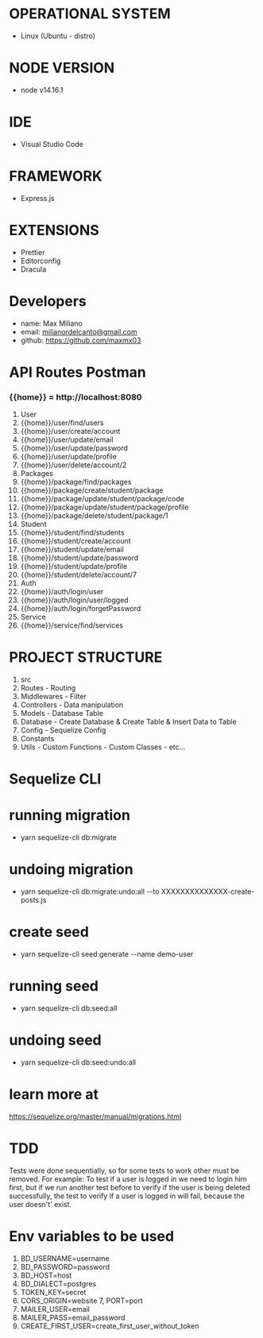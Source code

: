 # OPERATIONAL SYSTEM
- Linux (Ubuntu - distro)

# NODE VERSION
- node v14.16.1

# IDE
- Visual Studio Code

# FRAMEWORK 
- Express.js

# EXTENSIONS
- Prettier
- Editorconfig
- Dracula

# Developers
- name: Max Miliano
- email: milianordelcanto@gmail.com
- github: https://github.com/maxmx03

# API Routes Postman
### {{home}} = http://localhost:8080
1. User
 1. {{home}}/user/find/users
 2. {{home}}/user/create/account
 3. {{home}}/user/update/email
 4. {{home}}/user/update/password
 5. {{home}}/user/update/profile
 6. {{home}}/user/delete/account/2
2. Packages
 1. {{home}}/package/find/packages
 2. {{home}}/package/create/student/package
 3. {{home}}/package/update/student/package/code
 4. {{home}}/package/update/student/package/profile
 5. {{home}}/package/delete/student/package/1
3. Student
 1. {{home}}/student/find/students
 2. {{home}}/student/create/account
 3. {{home}}/student/update/email
 4. {{home}}/student/update/password
 5. {{home}}/student/update/profile
 6. {{home}}/student/delete/account/7
4. Auth
 1. {{home}}/auth/login/user
 2. {{home}}/auth/login/user/logged
 3. {{home}}/auth/login/forgetPassword
5. Service
 1. {{home}}/service/find/services

# PROJECT STRUCTURE
1. src
 1. Routes - Routing
 2. Middlewares - Filter
 3. Controllers - Data manipulation
 4. Models - Database Table
 5. Database - Create Database & Create Table & Insert Data to Table
 6. Config - Sequelize Config
 7. Constants
 8. Utils - Custom Functions - Custom Classes - etc...

# Sequelize CLI
 
# running migration
- yarn sequelize-cli db:migrate

# undoing migration
- yarn sequelize-cli db:migrate:undo:all --to XXXXXXXXXXXXXX-create-posts.js

# create seed
- yarn sequelize-cli seed:generate --name demo-user

# running seed
- yarn sequelize-cli db:seed:all

# undoing seed
- yarn sequelize-cli db:seed:undo:all

# learn more at
https://sequelize.org/master/manual/migrations.html

# TDD
Tests were done sequentially, so for some tests to work other must be removed.
For example: To test if a user is logged in we need to login him first, but if we run another test before to verify if the user is being deleted successfully, the test to verify if a user is logged in will fail, because the user doesn't' exist.

# Env variables to be used

1. BD_USERNAME=username
2. BD_PASSWORD=password
3. BD_HOST=host
4. BD_DIALECT=postgres
5. TOKEN_KEY=secret
6. CORS_ORIGIN=website
7, PORT=port
8. MAILER_USER=email
9. MAILER_PASS=email_password
10. CREATE_FIRST_USER=create_first_user_without_token
